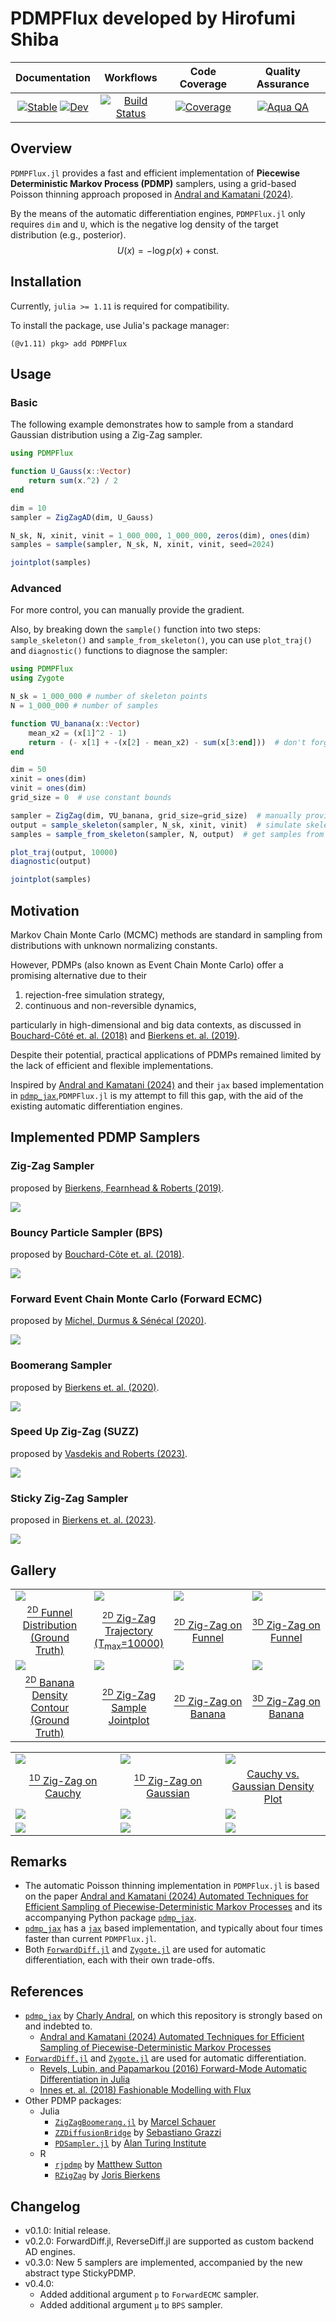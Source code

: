 # PDMPFlux developed by Hirofumi Shiba

| Documentation | Workflows | Code Coverage | Quality Assurance |
|:-------------:|:---------:|:-------------:|:-----------------:|
| [![Stable](https://img.shields.io/badge/docs-stable-blue.svg)](https://162348.github.io/PDMPFlux.jl/stable/) [![Dev](https://img.shields.io/badge/docs-dev-blue.svg)](https://162348.github.io/PDMPFlux.jl/dev/) | [![Build Status](https://github.com/162348/PDMPFlux.jl/actions/workflows/CI.yml/badge.svg?branch=main)](https://github.com/162348/PDMPFlux.jl/actions/workflows/CI.yml?query=branch%3Amain) | [![Coverage](https://codecov.io/gh/162348/PDMPFlux.jl/branch/main/graph/badge.svg)](https://codecov.io/gh/162348/PDMPFlux.jl) | [![Aqua QA](https://raw.githubusercontent.com/JuliaTesting/Aqua.jl/master/badge.svg)](https://github.com/JuliaTesting/Aqua.jl) |

## Overview

`PDMPFlux.jl` provides a fast and efficient implementation of **Piecewise Deterministic Markov Process (PDMP)** samplers, using a grid-based Poisson thinning approach proposed in [Andral and Kamatani (2024)](https://arxiv.org/abs/2408.03682).

By the means of the automatic differentiation engines, `PDMPFlux.jl` only requires `dim` and `U`, which is the negative log density of the target distribution (e.g., posterior).
$$
U(x) = -\log p(x) + \text{const}.
$$

## Installation

Currently, `julia >= 1.11` is required for compatibility.

To install the package, use Julia's package manager:

```julia-repl
(@v1.11) pkg> add PDMPFlux
```

## Usage

### Basic

The following example demonstrates how to sample from a standard Gaussian distribution using a Zig-Zag sampler.

```julia
using PDMPFlux

function U_Gauss(x::Vector)
    return sum(x.^2) / 2
end

dim = 10
sampler = ZigZagAD(dim, U_Gauss)

N_sk, N, xinit, vinit = 1_000_000, 1_000_000, zeros(dim), ones(dim)
samples = sample(sampler, N_sk, N, xinit, vinit, seed=2024)

jointplot(samples)
```

### Advanced

For more control, you can manually provide the gradient.

Also, by breaking down the `sample()` function into two steps: `sample_skeleton()` and `sample_from_skeleton()`, you can use `plot_traj()` and `diagnostic()` functions to diagnose the sampler:

```julia
using PDMPFlux
using Zygote

N_sk = 1_000_000 # number of skeleton points
N = 1_000_000 # number of samples

function ∇U_banana(x::Vector)
    mean_x2 = (x[1]^2 - 1)
    return - (- x[1] + -(x[2] - mean_x2) - sum(x[3:end]))  # don't forget the minus sign!
end

dim = 50
xinit = ones(dim)
vinit = ones(dim)
grid_size = 0  # use constant bounds

sampler = ZigZag(dim, ∇U_banana, grid_size=grid_size)  # manually providing the gradient
output = sample_skeleton(sampler, N_sk, xinit, vinit)  # simulate skeleton points
samples = sample_from_skeleton(sampler, N, output)  # get samples from the skeleton points

plot_traj(output, 10000)
diagnostic(output)

jointplot(samples)
```

## Motivation

Markov Chain Monte Carlo (MCMC) methods are standard in sampling from distributions with unknown normalizing constants.

However, PDMPs (also known as Event Chain Monte Carlo) offer a promising alternative due to their 

1. rejection-free simulation strategy,
2. continuous and non-reversible dynamics,

particularly in high-dimensional and big data contexts, as discussed in [Bouchard-Côté et. al. (2018)](https://arxiv.org/abs/1510.02451) and [Bierkens et. al. (2019)](https://arxiv.org/abs/1607.03188).

Despite their potential, practical applications of PDMPs remained limited by the lack of efficient and flexible implementations.

Inspired by [Andral and Kamatani (2024)](https://arxiv.org/abs/2408.03682) and their `jax` based implementation in [`pdmp_jax`](https://github.com/charlyandral/pdmp_jax),`PDMPFlux.jl` is my attempt to fill this gap, with the aid of the existing automatic differentiation engines.

## Implemented PDMP Samplers

### Zig-Zag Sampler

proposed by [Bierkens, Fearnhead & Roberts (2019)](https://projecteuclid.org/journals/annals-of-statistics/volume-47/issue-3/The-Zig-Zag-process-and-super-efficient-sampling-for-Bayesian/10.1214/18-AOS1715.full).

![](assets/SlantedGauss/ZigZag_SlantedGauss2D.gif)

### Bouncy Particle Sampler (BPS)

proposed by [Bouchard-Côte et. al. (2018)](https://www.tandfonline.com/doi/full/10.1080/01621459.2017.1294075).

![](assets/SlantedGauss/BPS_SlantedGauss2D.gif)

### Forward Event Chain Monte Carlo (Forward ECMC)

proposed by [Michel, Durmus & Sénécal (2020)](https://www.tandfonline.com/doi/full/10.1080/10618600.2020.1750417).

![](assets/SlantedGauss/ForwardECMC_SlantedGauss2D.gif)

### Boomerang Sampler

proposed by [Bierkens et. al. (2020)](https://proceedings.mlr.press/v119/bierkens20a.html).

![](assets/SlantedGauss/Boomerang_SlantedGauss2D.gif)

### Speed Up Zig-Zag (SUZZ)

proposed by [Vasdekis and Roberts (2023)](https://projecteuclid.org/journals/annals-of-applied-probability/volume-33/issue-6A/Speed-up-Zig-Zag/10.1214/23-AAP1930.full).

![](assets/SlantedGauss/SUZZ_SlantedGauss2D.gif)

### Sticky Zig-Zag Sampler

proposed in [Bierkens et. al. (2023)](https://link.springer.com/article/10.1007/s11222-022-10180-5).

![](assets/SlantedGauss/StickyZigZag_SlantedGauss2D.gif)

## Gallery

<table>
    <tbody>
        <tr>
            <td style="width: 25%;"><img src="examples/Funnel/Funnel_GroundTruthSamples.svg"></td>
            <td style="width: 25%;"><img src="examples/Funnel/ZigZag_Funnel2D_trajectory.svg"></td>
            <td style="width: 25%;"><img src="examples/Funnel/ZigZag_Funnel2D.gif"></td>
            <td style="width: 25%;"><img src="examples/Funnel/ZigZag_Funnel3D.gif"></td>
        </tr>
        <tr>
            <td align="center"><a href="examples/ZigZag_Funnel3D.jl"><sup>2D</sup> Funnel Distribution (Ground Truth)</a></td>
            <td align="center"><a href="examples/ZigZag_Funnel3D.jl"><sup>2D</sup> Zig-Zag Trajectory (T<sub>max</sub>=10000)</a></td>
            <td align="center"><a href="examples/ZigZag_Funnel2D.jl"><sup>2D</sup> Zig-Zag on Funnel</a></td>
            <td align="center"><a href="examples/ZigZag_Funnel3D.jl"><sup>3D</sup> Zig-Zag on Funnel</a></td>
        </tr>
        <tr>
            <td style="width: 25%;"><img src="assets/banana_density.svg"></td>
            <td style="width: 25%;"><img src="assets/banana_jointplot.svg"></td>
            <td style="width: 25%;"><img src="examples/Banana/ZigZag_Banana2D.gif"></td>
            <td style="width: 25%;"><img src="examples/Banana/ZigZag_Banana3D.gif"></td>
        </tr>
        <tr>
            <td align="center"><a href="test/runtests.jl"><sup>2D</sup> Banana Density Contour (Ground Truth)</a></td>
            <td align="center"><a href="test/runtests.jl"><sup>2D</sup> Zig-Zag Sample Jointplot</a></td>
            <td align="center"><a href="examples/Banana/ZigZag_Banana2D.jl"><sup>2D</sup> Zig-Zag on Banana</a></td>
            <td align="center"><a href="examples/Banana/ZigZag_Banana3D.jl"><sup>3D</sup> Zig-Zag on Banana</a></td>
        </tr>
    </tbody>
</table>

<table>
    <tbody>
        <tr>
            <td style="width: 33%;"><img src="assets/Cauchy1D.gif"></td>
            <td style="width: 33%;"><img src="assets/Gauss1D.gif"></td>
            <td style="width: 33%;"><img src="assets/densities.svg"></td>
        </tr>
        <tr>
            <td align="center"><a href="test/1d_test.jl"><sup>1D</sup> Zig-Zag on Cauchy</a></td>
            <td align="center"><a href="test/1d_test.jl"><sup>1D</sup> Zig-Zag on Gaussian</a></td>
            <td align="center"><a href="test/1d_test.jl">Cauchy vs. Gaussian Density Plot</a></td>
        </tr>
        <tr>
            <td style="width: 33%;"><img src="assets/SlantedGauss/ZigZag_SlantedGauss2D.gif"></td>
            <td style="width: 33%;"><img src="assets/SlantedGauss/BPS_SlantedGauss2D.gif"></td>
            <td style="width: 33%;"><img src="assets/SlantedGauss/ForwardECMC_SlantedGauss2D.gif"></td>
        </tr>
        <tr>
            <td style="width: 33%;"><img src="assets/SlantedGauss/Boomerang_SlantedGauss2D.gif"></td>
            <td style="width: 33%;"><img src="assets/SlantedGauss/SUZZ_SlantedGauss2D.gif"></td>
            <td style="width: 33%;"><img src="assets/SlantedGauss/StickyZigZag_SlantedGauss2D.gif"></td>
        </tr>
    </tbody>
</table>

## Remarks

- The automatic Poisson thinning implementation in `PDMPFlux.jl` is based on the paper [Andral and Kamatani (2024) Automated Techniques for Efficient Sampling of Piecewise-Deterministic Markov Processes](https://arxiv.org/abs/2408.03682) and its accompanying Python package [`pdmp_jax`](https://github.com/charlyandral/pdmp_jax).
- [`pdmp_jax`](https://github.com/charlyandral/pdmp_jax) has a [`jax`](https://github.com/jax-ml/jax) based implementation, and typically about four times faster than current `PDMPFlux.jl`.
- Both [`ForwardDiff.jl`](https://github.com/JuliaDiff/ForwardDiff.jl) and [`Zygote.jl`](https://github.com/FluxML/Zygote.jl) are used for automatic differentiation, each with their own trade-offs.

## References

* [`pdmp_jax`](https://github.com/charlyandral/pdmp_jax) by [Charly Andral](https://github.com/charlyandral), on which this repository is strongly based on and indebted to.
  * [Andral and Kamatani (2024) Automated Techniques for Efficient Sampling of Piecewise-Deterministic Markov Processes](https://arxiv.org/abs/2408.03682)
* [`ForwardDiff.jl`](https://github.com/JuliaDiff/ForwardDiff.jl) and [`Zygote.jl`](https://github.com/FluxML/Zygote.jl) are used for automatic differentiation.
  * [Revels, Lubin, and Papamarkou (2016) Forward-Mode Automatic Differentiation in Julia](https://arxiv.org/abs/1607.07892)
  * [Innes et. al. (2018) Fashionable Modelling with Flux](https://arxiv.org/abs/1811.01457)
* Other PDMP packages:
  * Julia
    * [`ZigZagBoomerang.jl`](https://github.com/mschauer/ZigZagBoomerang.jl) by [Marcel Schauer](https://github.com/mschauer)
    * [`ZZDiffusionBridge`](https://github.com/SebaGraz/ZZDiffusionBridge) by [Sebastiano Grazzi](https://github.com/SebaGraz)
    * [`PDSampler.jl`](https://github.com/alan-turing-institute/PDSampler.jl) by [Alan Turing Institute](https://github.com/alan-turing-institute)
  * R
    * [`rjpdmp`](https://github.com/matt-sutton/rjpdmp) by [Matthew Sutton](https://github.com/matt-sutton)
    * [`RZigZag`](https://github.com/jbierkens/RZigZag) by [Joris Bierkens](https://github.com/jbierkens)


## Changelog

- v0.1.0: Initial release.
- v0.2.0: ForwardDiff.jl, ReverseDiff.jl are supported as custom backend AD engines.
- v0.3.0: New 5 samplers are implemented, accompanied by the new abstract type StickyPDMP.
- v0.4.0: 
  - Added additional argument `p` to `ForwardECMC` sampler.
  - Added additional argument `μ` to `BPS` sampler.
